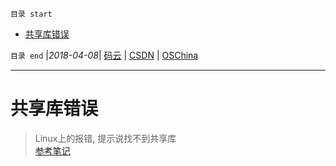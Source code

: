 `目录 start`
 
- [共享库错误](#共享库错误)

`目录 end` |_2018-04-08_| [码云](https://gitee.com/kcp1104) | [CSDN](http://blog.csdn.net/kcp606) | [OSChina](https://my.oschina.net/kcp1104)
****************************************
# 共享库错误
> Linux上的报错, 提示说找不到共享库   
> [参考笔记 ](http://www.cnblogs.com/Anker/p/3209876.html)

